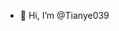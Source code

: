 - 👋 Hi, I’m @Tianye039


<!---
Tianye039/Tianye039 is a ✨ special ✨ repository because its `README.md` (this file) appears on your GitHub profile.
You can click the Preview link to take a look at your changes.
--->
